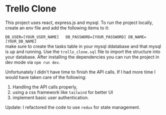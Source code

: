 # Trello Clone
This project uses react, express.js and mysql. To run the project locally, create an env file and add the following items to it:   
      
   ``DB_USER=[YOUR_USER_NAME]  
     DB_PASSWORD=[YOUR_PASSWORD]
     DB_NAME=[YOUR_DB_NAME]
   ``   
   make sure to create the tasks table in your mysql ddatabase and that mysql is up and running.  Use the `trello_clone.sql` file to import the structure into your database. 
   After installing the dependencies you can run the project in dev mode via `npm run dev`.   
   
   Unfortunately I didn't have time to finish the API calls. If I had more time I would have taken care of the following:
   1. Handling the API calls properly,
   2. using a css framework like `tailwind` for better UI
   3. implement basic user authentication.
   
   Update: I refactored the code to use `redux` for state management.

   
   


